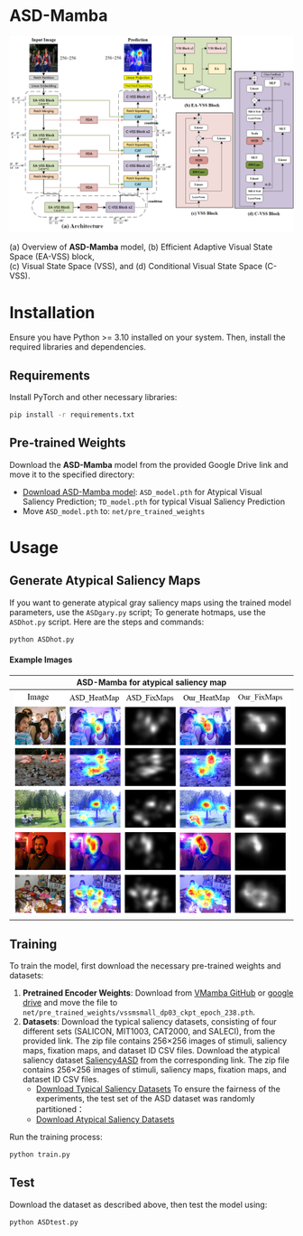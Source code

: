 # ASD-Mamba
![ASD-Mamba Module](model.png)

(a) Overview of **ASD-Mamba** model, (b) Efficient Adaptive Visual State Space (EA-VSS) block,  
(c) Visual State Space (VSS), and (d) Conditional Visual State Space (C-VSS).


# Installation

Ensure you have Python >= 3.10 installed on your system. Then, install the required libraries and dependencies.

## Requirements

Install PyTorch and other necessary libraries:

```bash
pip install -r requirements.txt
```
## Pre-trained Weights

Download the **ASD-Mamba** model from the provided Google Drive link and move it to the specified directory:

- [Download ASD-Mamba model](---): `ASD_model.pth` for Atypical Visual Saliency Prediction; `TD_model.pth` for typical Visual Saliency Prediction
- Move `ASD_model.pth` to: `net/pre_trained_weights`

# Usage
## Generate Atypical Saliency Maps

If you want to generate atypical gray saliency maps using the trained model parameters, use the `ASDgary.py` script; To generate hotmaps, use the `ASDhot.py` script. Here are the steps and commands:

```bash
python ASDhot.py
```
#### Example Images


| ASD-Mamba for atypical saliency map |
|-------------------------------------|
| ![Original Image](ASDproduct.png)   |


## Training

To train the model, first download the necessary pre-trained weights and datasets:

1. **Pretrained Encoder Weights**: Download from [VMamba GitHub](https://github.com/MzeroMiko/VMamba/releases/download/%2320240218/vssmsmall_dp03_ckpt_epoch_238.pth)  or [google drive](https://drive.google.com/file/d/1zUczEDh09Sr2HtQclYwGBvTh0Gwydr52/view?usp=sharing) and move the file to `net/pre_trained_weights/vssmsmall_dp03_ckpt_epoch_238.pth`.
2. **Datasets**: Download the typical saliency datasets, consisting of four different sets (SALICON, MIT1003, CAT2000, and SALECI), from the provided link. The zip file contains 256×256 images of stimuli, saliency maps, fixation maps, and dataset ID CSV files.
Download the atypical saliency dataset [Saliency4ASD](https://saliency4asd.ls2n.fr/) from the corresponding link. The zip file contains 256×256 images of stimuli, saliency maps, fixation maps, and dataset ID CSV files.
   - [Download Typical Saliency Datasets](https://drive.google.com/file/d/1ZEy8NnhHxPgGJ1iMgyvb8CU8vmWR3w6x/view?usp=drive_link)
To ensure the fairness of the experiments, the test set of the ASD dataset was randomly partitioned：
   - [Download Atypical Saliency Datasets](-------)

Run the training process:

```bash
python train.py
```

## Test

Download the dataset as described above, then test the model using:

```bash
python ASDtest.py
```
